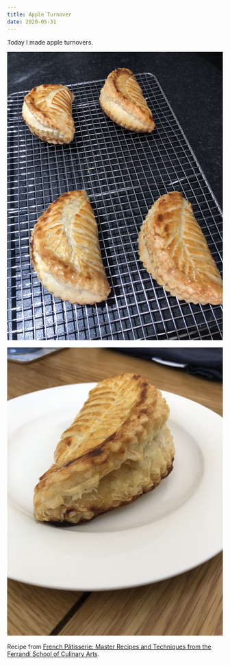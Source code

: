 ```yaml
---
title: Apple Turnover
date: 2020-05-31
---
```


Today I made apple turnovers.

![Apple turnovers on a cooling rack](apple_turnovers_cooling.jpg)

![An apple turnover on a plate](apple_turnover_plate.jpg)

Recipe from [French Pâtisserie: Master Recipes and Techniques from the Ferrandi School of Culinary Arts](https://www.amazon.co.uk/French-Pâtisserie-Techniques-Ferrandi-Culinary/dp/2080203185).
